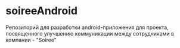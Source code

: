 # soireeAndroid
Репозиторий для разработки android-приложения для проекта, посвященного улучшению коммуникации между сотрудниками в компании - "Soiree"
